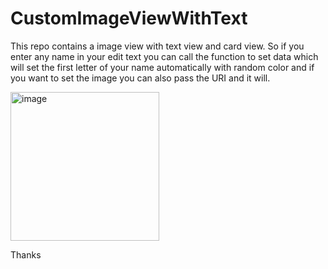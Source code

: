 # CustomImageViewWithText
This repo contains a image view with text view and card view. So if you enter any name in your edit text you can call the function to set data which will set the first letter of your name automatically with random color and if you want to set the image you can also pass the URI and it will.

<img width="238" alt="image" src="https://github.com/Brijesh-kumar-sharma/CustomImageViewWithText/assets/64765400/d23dfff0-103d-4892-8ac1-1fef9f0d7a5a">

Thanks

